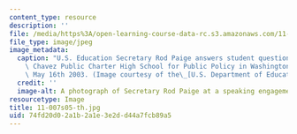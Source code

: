 ```yaml
---
content_type: resource
description: ''
file: /media/https%3A/open-learning-course-data-rc.s3.amazonaws.com/11-007-resolving-public-disputes-spring-2005/74fd20d02a1b2a1e3e2dd44a7fcb89a5_11-007s05-th.jpg
file_type: image/jpeg
image_metadata:
  caption: "U.S. Education Secretary Rod Paige answers student questions at the Cesar\
    \ Chavez Public Charter High School for Public Policy in Washington, D.C., on\
    \ May 16th 2003. (Image courtesy of the\_[U.S. Department of Education](http://www.ed.gov/).)"
  credit: ''
  image-alt: A photograph of Secretary Rod Paige at a speaking engagement.
resourcetype: Image
title: 11-007s05-th.jpg
uid: 74fd20d0-2a1b-2a1e-3e2d-d44a7fcb89a5
---
```

